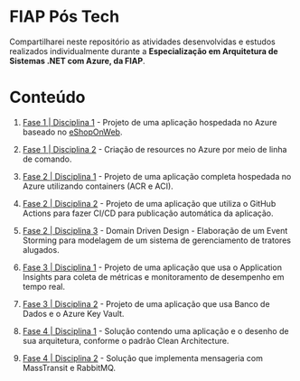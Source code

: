 # FIAP Pós Tech

Compartilharei neste repositório as atividades desenvolvidas e estudos realizados individualmente durante a **Especialização em Arquitetura de Sistemas .NET com Azure, da FIAP**.

# Conteúdo

1. [Fase 1 | Disciplina 1](./Desafios/F01D01A05%20-%20Challenge%201.md) - Projeto de uma aplicação hospedada no Azure baseado no [eShopOnWeb](https://github.com/dotnet-architecture/eShopOnWeb).

2. [Fase 1 | Disciplina 2](./Desafios/F01D02A07%20-%20Challenge%202.md) - Criação de resources no Azure por meio de linha de comando.

3. [Fase 2 | Disciplina 1](./Desafios/F02D01A06%20-%20Challenge%203.md) - Projeto de uma aplicação completa hospedada no Azure utilizando containers (ACR e ACI).

4. [Fase 2 | Disciplina 2](./Desafios/F02D02A11%20-%20Challenge%204.md) - Projeto de uma aplicação que utiliza o GitHub Actions para fazer CI/CD para publicação automática da aplicação.

5. [Fase 2 | Disciplina 3](./Desafios/F02D03A06%20-%20Challenge%205.md) - Domain Driven Design - Elaboração de um Event Storming para modelagem de um sistema de gerenciamento de tratores alugados.

6. [Fase 3 | Disciplina 1](./Desafios/F03D01A05%20-%20Challenge%206.md) - Projeto de uma aplicação que usa o Application Insights para coleta de métricas e monitoramento de desempenho em tempo real.

7. [Fase 3 | Disciplina 2](./Desafios/F03D02A03%20-%20Challenge%207.md) - Projeto de uma aplicação que usa Banco de Dados e o Azure Key Vault.

8. [Fase 4 | Disciplina 1](./Desafios/F04D01A08%20-%20Challenge%208.md) - Solução contendo uma aplicação e o desenho de sua arquitetura, conforme o padrão Clean Architecture.

9. [Fase 4 | Disciplina 2](./Desafios/F04D02A05%20-%20Challenge%209.md) - Solução que implementa mensageria com MassTransit e RabbitMQ.
